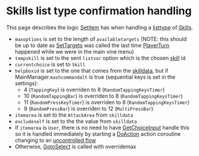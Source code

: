 # Skills list type confirmation handling
This page describes the logic [SetItem](../SetItem.md) has when handling a [listtype](../../../ItemList/listtype.md) of [Skills](../../../ItemList/List%20Types%20Group%20Details/Skills%20List%20Type.md).

- `maxoptions` is set to the length of `availabletargets` (NOTE: this should be up to date as [SetTargets](../Actors%20states/SetTargets.md) was called the last time [PlayerTurn](../Battle%20flow/PlayerTurn.md) happened while we were in the main vine menu)
- `tempskill` is set to the sent `listvar` option which is the chosen [skill](../../Enums%20and%20IDs/Skills.md) id
- `currentchoice` is set to `Skill`
- `helpboxid` is set to the one that comes from the [skilldata](../../TextAsset%20Data/Skills%20data.md#skilldata), but if MainManager.`mashcommandalt` is true (sequential keys is set in the settings):
    - 4 (`TappingKey`) is overriden to 8 (`RandomTappingKeysTimer`)
    - 10 (`RandomTappingBar`) is overriden to 8 (`RandomTappingKeysTimer`)
    - 11 (`RandomPressKeyTimer`) is overriden to 8 (`RandomTappingKeysTimer`)
    - 9 (`RandomPressBar`) is overriden to 12 (`MultiPressBar`)
- `itemarea` is set to the `AttackArea` from `skilldata`
- `excludeself` is set to the the value from `skilldata`
- If `itemarea` is `User`, there is no need to have [GetChoiceInput](GetChoiceInput.md) handle this so it is handled immediately by starting a [DoAction](../Battle%20flow/Action%20coroutines/DoAction.md) action coroutine changing to an [uncontrolled flow](../Battle%20flow/Update.md#uncontrolled-flow)
- Otherwise, [GotoSelect](../GotoSelect.md) is called with overridemax
